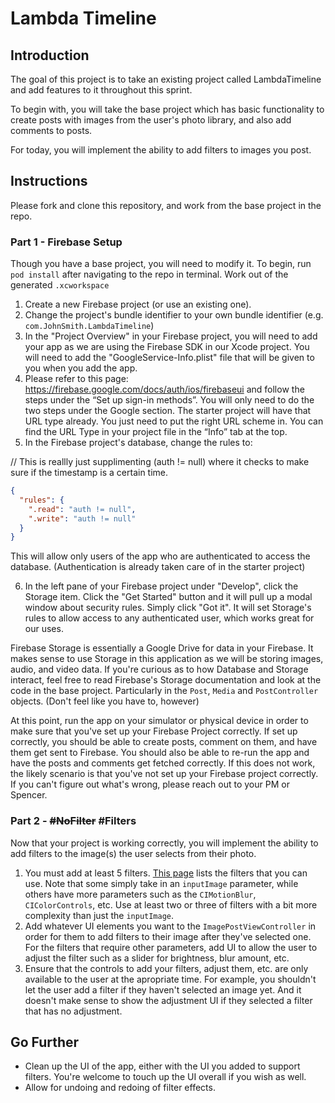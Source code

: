 # Lambda Timeline

## Introduction

The goal of this project is to take an existing project called LambdaTimeline and add features to it throughout this sprint. 

To begin with, you will take the base project which has basic functionality to create posts with images from the user's photo library, and also add comments to posts.

For today, you will implement the ability to add filters to images you post.

## Instructions

Please fork and clone this repository, and work from the base project in the repo.

### Part 1 - Firebase Setup

Though you have a base project, you will need to modify it. To begin, run `pod install` after navigating to the repo in terminal. Work out of the generated `.xcworkspace`

1. Create a new Firebase project (or use an existing one).
2. Change the project's bundle identifier to your own bundle identifier (e.g. `com.JohnSmith.LambdaTimeline`)
3. In the "Project Overview" in your Firebase project, you will need to add your app as we are using the Firebase SDK in our Xcode project. You will need to add the "GoogleService-Info.plist" file that will be given to you when you add the app.
4. Please refer to this page: https://firebase.google.com/docs/auth/ios/firebaseui and follow the steps under the “Set up sign-in methods”. You will only need to do the two steps under the Google section. The starter project will have that URL type already. You just need to put the right URL scheme in. You can find the URL Type in your project file in the “Info” tab at the top.
5. In the Firebase project's database, change the rules to:

// This is reallly just supplimenting (auth != null) where it checks to make sure if the timestamp is a certain time.

``` JSON
{
  "rules": {
    ".read": "auth != null",
    ".write": "auth != null"
  }
}
```
This will allow only users of the app who are authenticated to access the database. (Authentication is already taken care of in the starter project)

6. In the left pane of your Firebase project under "Develop", click the Storage item. Click the "Get Started" button and it will pull up a modal window about security rules. Simply click "Got it". It will set Storage's rules to allow access to any authenticated user, which works great for our uses.

Firebase Storage is essentially a Google Drive for data in your Firebase. It makes sense to use Storage in this application as we will be storing images, audio, and video data. If you're curious as to how Database and Storage interact, feel free to read Firebase's Storage documentation and look at the code in the base project. Particularly in the `Post`, `Media` and `PostController` objects. (Don't feel like you have to, however)

At this point, run the app on your simulator or physical device in order to make sure that you've set up your Firebase Project correctly. If set up correctly, you should be able to create posts, comment on them, and have them get sent to Firebase. You should also be able to re-run the app and have the posts and comments get fetched correctly. If this does not work, the likely scenario is that you've not set up your Firebase project correctly. If you can't figure out what's wrong, please reach out to your PM or Spencer.

### Part 2 - ~~#NoFilter~~ #Filters

Now that your project is working correctly, you will implement the ability to add filters to the image(s) the user selects from their photo. 

1. You must add at least 5 filters. [This page](https://developer.apple.com/library/archive/documentation/GraphicsImaging/Reference/CoreImageFilterReference/#//apple_ref/doc/filter/ci/CIFalseColor) lists the filters that you can use. Note that some simply take in an `inputImage` parameter, while others have more parameters such as the `CIMotionBlur`, `CIColorControls`, etc. Use at least two or three of filters with a bit more complexity than just the `inputImage`.
2. Add whatever UI elements you want to the `ImagePostViewController` in order for them to add filters to their image after they've selected one. For the filters that require other parameters, add UI to allow the user to adjust the filter such as a slider for brightness, blur amount, etc.
3. Ensure that the controls to add your filters, adjust them, etc. are only available to the user at the apropriate time. For example, you shouldn't let the user add a filter if they haven't selected an image yet. And it doesn't make sense to show the adjustment UI if they selected a filter that has no adjustment.

## Go Further

- Clean up the UI of the app, either with the UI you added to support filters. You're welcome to touch up the UI overall if you wish as well.
- Allow for undoing and redoing of filter effects.
